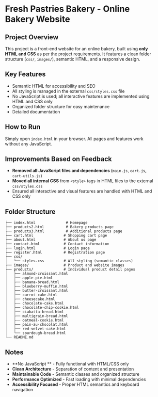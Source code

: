 # Fresh Pastries Bakery - Online Bakery Website

## Project Overview

This project is a front-end website for an online bakery, built using **only HTML and CSS** as per the project requirements. It features a clean folder structure (`css/`, `images/`), semantic HTML, and a responsive design.

## Key Features

- Semantic HTML for accessibility and SEO
- All styling is managed in the external `css/styles.css` file
- No JavaScript is used; all interactive features are implemented using HTML and CSS only
- Organized folder structure for easy maintenance
- Detailed documentation

## How to Run

Simply open `index.html` in your browser. All pages and features work without any JavaScript.

## Improvements Based on Feedback

- **Removed all JavaScript files and dependencies** (`main.js`, `cart.js`, `cart-utils.js`)
- **Moved all internal CSS** from `<style>` tags in HTML files to the external `css/styles.css`
- Ensured all interactive and visual features are handled with HTML and CSS only

## Folder Structure

```
├── index.html              # Homepage
├── products2.html          # Bakery products page
├── products3.html          # Additional products page
├── cart.html              # Shopping cart page
├── about.html             # About us page
├── contact.html           # Contact information
├── login.html             # Login page
├── register.html          # Registration page
├── css/
│   └── styles.css         # All styling (semantic classes)
├── images/                # Product and website images
├── products/              # Individual product detail pages
│   ├── almond-croissant.html
│   ├── apple-pie.html
│   ├── banana-bread.html
│   ├── blueberry-muffin.html
│   ├── butter-croissant.html
│   ├── carrot-cake.html
│   ├── cheesecake.html
│   ├── chocolate-cake.html
│   ├── chocolate-chip-cookie.html
│   ├── ciabatta-bread.html
│   ├── multigrain-bread.html
│   ├── oatmeal-cookie.html
│   ├── pain-au-chocolat.html
│   ├── red-velvet-cake.html
│   └── sourdough-bread.html
└── README.md
```


## Notes

- **No JavaScript ** - Fully functional with HTML/CSS only
- **Clean Architecture** - Separation of content and presentation
- **Maintainable Code** - Semantic classes and organized structure
- **Performance Optimized** - Fast loading with minimal dependencies
- **Accessibility Focused** - Proper HTML semantics and keyboard navigation

